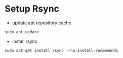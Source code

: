 # Setup Rsync

* update apt repository cache
```
sudo apt update
```

* install rsync
```
sudo apt-get install rsync --no-install-recommends
```
